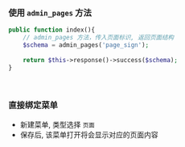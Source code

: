 ### 使用 `admin_pages` 方法

```php
public function index(){
    // admin_pages 方法，传入页面标识, 返回页面结构
    $schema = admin_pages('page_sign');
    
    return $this->response()->success($schema);
}
```

<br>

### 直接绑定菜单

- 新建菜单, 类型选择 `页面`
- 保存后, 该菜单打开将会显示对应的页面内容
